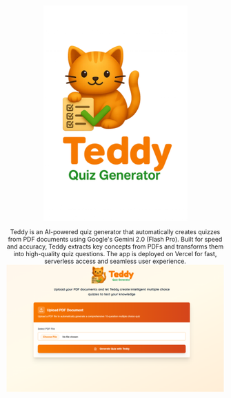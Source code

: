 

<div align="center">

<img src="image.png" height="500px"/>
<div>

Teddy is an AI-powered quiz generator that automatically creates quizzes from PDF documents using Google's Gemini 2.0 (Flash Pro). Built for speed and accuracy, Teddy extracts key concepts from PDFs and transforms them into high-quality quiz questions. The app is deployed on Vercel for fast, serverless access and seamless user experience.
<img src="image-1.png"/>


